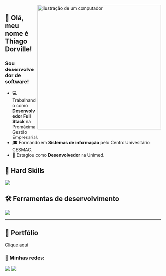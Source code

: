 <img src="https://raw.githubusercontent.com/MicaelliMedeiros/micaellimedeiros/master/image/computer-illustration.png" alt="ilustração de um computador" min-width="400px" max-width="400px" width="400px" align="right">

## 🖖 Olá, meu nome é <strong>Thiago Dorville!</strong>
<h3>Sou desenvolvedor de software!</h3>

- 💻 Trabalhando como **Desenvolvedor Full Stack** na Promáxima Gestão Empresarial.
- 🎓 Formando em **Sistemas de informação** pelo Centro Univesitário CESMAC.
- 🏥 Estagiou como **Desenvolvedor** na Unimed.

## 🚀 Hard Skills

<p align="left">
  <a href="https://skillicons.dev">
    <img src="https://skillicons.dev/icons?i=html,css,bootstrap,js,react,tailwind,sass,ts,docker,py,express,flask,mysql,nextjs,nuxtjs,postgres,django,jquery,vue,nodejs" />
  </a>
</p>

## 🛠️ Ferramentas de desenvolvimento

<p align="left">
  <a href="https://skillicons.dev">
    <img src="https://skillicons.dev/icons?i=vscode,figma,ps,neovim,bash,git,eclipse,linux" />
  </a>
</p>

---

## 📜 Portfólio

<a href="https://www.thiago-dorville.tech">Clique aqui</a>

### 📱 Minhas redes:

<div align="left">
    <a href="https://api.whatsapp.com/send?phone=5582996448092" target="blank"><img src="https://img.shields.io/badge/WhatsApp-25D366?style=for-the-badge&logo=whatsapp&logoColor=white"/></a>
    <a href="https://linkedin.com/in/thiago-dorville-a04404237" target="_blank"><img src="https://img.shields.io/badge/-LinkedIn-%230077B5?style=for-the-badge&logo=linkedin&logoColor=white" target="_blank"></a> 
</div>
